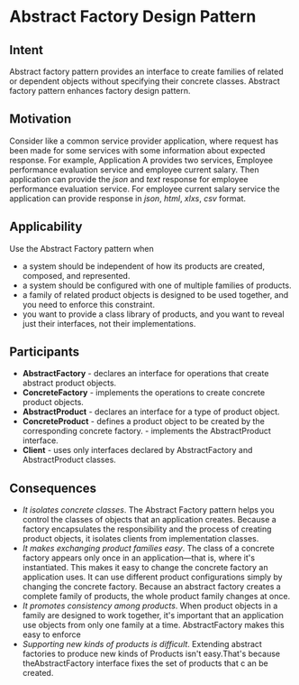 # Abstract Factory Design Pattern

## Intent
Abstract factory pattern provides an interface to create families of related or dependent objects without specifying their concrete classes. Abstract factory pattern enhances factory design pattern.

## Motivation
Consider like a common service provider application, where request has been made for some services with some information about expected response. For example, Application A provides two services, Employee performance evaluation service and employee current salary. Then application can provide the *json* and *text* response for employee performance evaluation service. For employee current salary service the application can provide response in *json*, *html*, *xlxs*, *csv* format.


## Applicability
Use the Abstract Factory pattern when
* a system should be independent of how its products are created, composed,
and represented.
* a system should be configured with one of multiple families of products.
* a family of related product objects is designed to be used together, and you
need to enforce this constraint.
* you want to provide a class library of products, and you want to reveal just
their interfaces, not their implementations.


## Participants 
* **AbstractFactory** - declares an interface for operations that create abstract product objects.
* **ConcreteFactory** - implements the operations to create concrete product objects.
* **AbstractProduct** - declares an interface for a type of product object.
* **ConcreteProduct** - defines a product object to be created by the corresponding concrete factory. - implements the AbstractProduct interface.
* **Client** - uses only interfaces declared by AbstractFactory and AbstractProduct
classes.

## Consequences
* *It isolates concrete classes*. The Abstract Factory pattern helps you control the
classes of objects that an application creates. Because a factory encapsulates
the responsibility and the process of creating product objects, it isolates clients
from implementation classes.
* *It makes exchanging product families easy*. The class of a concrete factory appears
only once in an application—that is, where it's instantiated. This makes it
easy to change the concrete factory an application uses. It can use different
product configurations simply by changing the concrete factory. Because an
abstract factory creates a complete family of products, the whole product
family changes at once.
* *It promotes consistency among products*. When product objects in a family are
designed to work together, it's important that an application use objects from
only one family at a time. AbstractFactory makes this easy to enforce
* *Supporting new kinds of products is difficult*. Extending abstract factories to
produce new kinds of Products isn't easy.That's because theAbstractFactory
interface fixes the set of products that c an be created.
